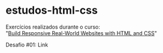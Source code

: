 # estudos-html-css

Exercícios realizados durante o curso:<br>
"<a href="https://www.udemy.com/course/design-and-develop-a-killer-website-with-html5-and-css3/">Build Responsive Real-World Websites with HTML and CSS</a>"

Desafio #01: Link
